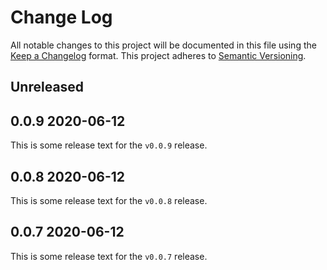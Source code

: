 # Change Log

All notable changes to this project will be documented in this file using the
[Keep a Changelog](https://keepachangelog.com/) format. This project adheres 
to [Semantic Versioning](http://semver.org/).

## Unreleased

## 0.0.9 2020-06-12
This is some release text for the `v0.0.9` release.

## 0.0.8 2020-06-12
This is some release text for the `v0.0.8` release.

## 0.0.7 2020-06-12
This is some release text for the `v0.0.7` release.

[Unreleased]: https://github.com/jon-whit/actions-demo/compare/v0.0.9...HEAD
[0.0.9]: https://github.com/jon-whit/actions-demo/compare/v0.0.8...v0.0.9
[0.0.8]: https://github.com/jon-whit/actions-demo/compare/v0.0.7...v0.0.8
[0.0.7]: https://github.com/jon-whit/actions-demo/compare/v0.0.6...v0.0.7
[0.0.6]: https://github.com/jon-whit/actions-demo/compare/v0.0.5...v0.0.6
